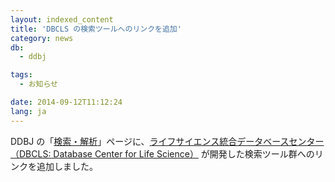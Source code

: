 ```yaml
---
layout: indexed_content
title: 'DBCLS の検索ツールへのリンクを追加'
category: news
db:
  - ddbj

tags:
  - お知らせ

date: 2014-09-12T11:12:24
lang: ja
---
```


<p>DDBJ の「<a href="/services/index.html">検索・解析</a>」ページに、<a href="http://dbcls.rois.ac.jp/">ライフサイエンス統合データベースセンター（DBCLS: Database Center for Life Science）</a> が開発した検索ツール群へのリンクを追加しました。</p>
